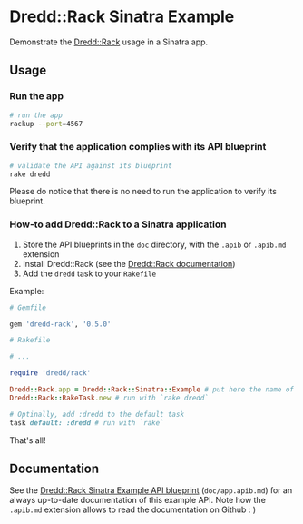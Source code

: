 Dredd::Rack Sinatra Example
===========================

Demonstrate the [Dredd::Rack][dredd-rack] usage in a Sinatra app.

  [dredd-rack]: https://github.com/gonzalo-bulnes/dredd-rack

Usage
-----

### Run the app

```bash
# run the app
rackup --port=4567
```

### Verify that the application complies with its API blueprint


```bash
# validate the API against its blueprint
rake dredd
```

Please do notice that there is no need to run the application to verify its blueprint.

### How-to add Dredd::Rack to a Sinatra application

1. Store the API blueprints in the `doc` directory, with the `.apib` or `.apib.md` extension
1. Install Dredd::Rack (see the [Dredd::Rack documentation][dredd-rack])
1. Add the `dredd` task to your `Rakefile`

Example:

```ruby
# Gemfile

gem 'dredd-rack', '0.5.0'
```

```ruby
# Rakefile

# ...

require 'dredd/rack'

Dredd::Rack.app = Dredd::Rack::Sinatra::Example # put here the name of your app
Dredd::Rack::RakeTask.new # run with `rake dredd`

# Optinally, add :dredd to the default task
task default: :dredd # run with `rake`
```

That's all!

Documentation
-------------

See the [Dredd::Rack Sinatra Example API blueprint][doc] (`doc/app.apib.md`) for an always up-to-date documentation of this example API. Note how the `.apib.md` extension allows to read the documentation on Github : )

  [doc]: doc/app.apib.md
